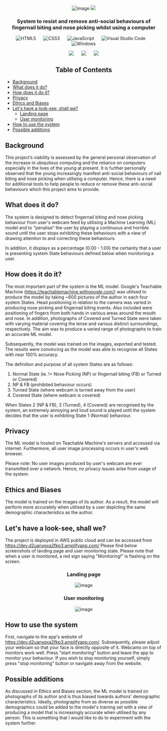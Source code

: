 <div align="center">
 
![image](https://user-images.githubusercontent.com/85033252/193809079-1786cdea-efe9-4508-b57a-2a1d14d6ebcb.png)
![](https://github.com/tenngs/anti-antisocial-AI/blob/main/Images/Anti_Anti-Social_AI.png)

</div>

<div align="center">

<h3> System to resist and remove anti-social behaviours of fingernail biting and nose picking whilst using a computer<br>
 
</div>
 
<div align="center">
 
 ![HTML5](https://img.shields.io/badge/html5-%23E34F26.svg?style=for-the-badge&logo=html5&logoColor=white) &nbsp;&nbsp;&nbsp;&nbsp; ![CSS3](https://img.shields.io/badge/css3-%231572B6.svg?style=for-the-badge&logo=css3&logoColor=white) &nbsp;&nbsp;&nbsp;&nbsp; ![JavaScript](https://img.shields.io/badge/javascript-%23323330.svg?style=for-the-badge&logo=javascript&logoColor=%23F7DF1E) &nbsp;&nbsp;&nbsp;&nbsp; ![Visual Studio Code](https://img.shields.io/badge/Visual%20Studio%20Code-0078d7.svg?style=for-the-badge&logo=visual-studio-code&logoColor=white)  &nbsp;&nbsp;&nbsp;&nbsp; ![Windows](https://img.shields.io/badge/Windows-0078D6?style=for-the-badge&logo=windows&logoColor=white)
 
 ![](https://img.shields.io/badge/machine-learning-blue)  &nbsp;&nbsp;&nbsp;&nbsp;  ![](https://img.shields.io/badge/artificial-intelligence-blue)
 &nbsp;&nbsp;&nbsp;&nbsp; ![](https://img.shields.io/badge/teachable-machine-blue)
 
 </div>
 
<div align="center">
 
<h2> Table of Contents

</div>

- [Background](#background)
- [What does it do?](#what-does-it-do)
- [How does it do it?](#how-does-it-do-it)
- [Privacy](#privacy) 
- [Ethics and Biases](#ethics-and-biases)  
- [Let's have a look-see, shall we?](#lets-have-a-look-see-shall-we)
   - [Landing page](#landing-page)
   - [User monitoring](#user-monitoring)
- [How to use the system](#how-to-use-the-system)
- [Possible additions](#possible-additions)


## Background
This project’s viability is assessed by the general personal observation of the increase in ubiquitous computing and the reliance on computers especially in the lives of the young at present. It is further personally observed that the young increasingly manifest anti-social behaviours of nail biting and nose picking when utilising a computer. Hence, there is a need for additional tools to help people to reduce or remove these anti-social behaviours which this project aims to provide. 
<br>

## What does it do?
The system is designed to detect fingernail biting and nose picking behaviour from user's webcam feed by utilising a Machine Learning (ML) model and to "penalise" the user by playing a continuous and horrible sound until the user stops exhibiting these behaviours with a view of drawing attention to and correcting these behaviours. 

In addition, it displays as a percentage (0.00 - 1.00) the certainty that a user is presenting system State behaviours defined below when monitoring a user.

## How does it do it?
The most important part of the system is the ML model. Google's Teachable Machine (https://teachablemachine.withgoogle.com/) was utilised to produce the model by taking ~600 pictures of the author in each four system States. Head positioning in relation to the camera was varied in producing nose picking and fingernail biting events. Also included were positioning of fingers from both hands in various areas around the mouth and nose. In addition, photographs of Covered and Turned State were taken with varying material covering the lense and various distinct surroundings, respectively. The aim was to produce a varied range of photographs to train an accurate ML model.

Subsequently, the model was trained on the images, exported and tested. The results were convincing as the model was able to recognise all States with near 100% accuracy.

The definition and purpose of all system States are as follows:

1) Normal State (ie. != Nose Picking (NP) or fingernail biting (FB) or Turned or Covered)
2) NP & FB (prohibited behaviour occurs)
3) Turned State (where webcam is turned away from the user)
4) Covered State (where webcam is covered)

When States 2 (NP & FB), 3 (Turned), 4 (Covered) are recognised by the system, an extremely annoying and loud sound is played until the system decides that the user is exhibiting State 1 (Normal) behaviour. 

## Privacy
The ML model is hosted on Teachable Machine's servers and accessed via internet. Furthermore, all user image processing occurs in user's web browser.

Please note: No user images produced by user's webcam are ever transmitted over a network. Hence, no privacy issues arise from usage of the system.

## Ethics and Biases
The model is trained on the images of its author. As a result, the model will perform more accurately when utilised by a user depicting the same demographic characteristics as the author.   

## Let's have a look-see, shall we?
The project is deployed in AWS public cloud and can be accessed from https://dev.d2uanxqxa2fkp3.amplifyapp.com/
Please find below screenshots of landing page and user monitoring state. Please note that when a user is monitored, a red sign saying "Monitoring!" is flashing on the screen. 

<div align="center">

### Landing page<br>
  

 
![image](https://user-images.githubusercontent.com/85033252/193796620-96495834-458c-4209-b00f-f2e1b0d388ba.png)


  
### User monitoring<br> 
  

 
![image](https://user-images.githubusercontent.com/85033252/193797373-a52b505d-0e00-4836-8dcf-bdd3ca21d89f.png)

</div>

## How to use the system
First, navigate to the app's website of https://dev.d2uanxqxa2fkp3.amplifyapp.com/. Subsequently, please adjust your webcam so that your face is directly opposite of it. Webcams on top of monitors work well. Press "start monitoring" button and leave the app to monitor your behaviour. If you wish to stop monitoring yourself, simply press "stop monitoring" button or navigate away from the website.

## Possible additions
As discussed in Ethics and Biases section, the ML model is trained on photographs of its author and is thus biased towards authors' demographic characteristics. Ideally, photographs from as diverse as possible demographics could be added to the model's training set with a view of producing a model that is increasingly accurate when utilised by any person. This is something that I would like to do to experiment with the system further.



